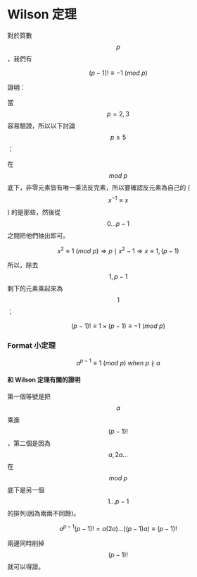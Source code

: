 # Wilson 定理

對於質數 $$p$$，我們有

$$
(p-1)! \equiv -1 \ (mod \ p)
$$

證明：

當 $$p=2,3$$ 容易驗證，所以以下討論 $$p \geq 5$$：

在 $$mod \ p$$ 底下，非零元素皆有唯一乘法反完素，所以要確認反元素為自己的 ($$x^{-1} \equiv x$$) 的是那些，然後從 $$0...p-1$$ 之間把他們抽出即可。

$$
x^2 \equiv 1\ (mod \ p) \Rightarrow p \mid x^2 -1  \Rightarrow x \equiv 1, (p-1)
$$

​所以，除去 $$1, p-1$$ 剩下的元素乘起來為 $$1$$：​

$$
(p-1)! \equiv 1 \times (p-1) \equiv -1 \ (mod \ p)
$$

### ​Format 小定理

$$
a^{p-1} \equiv 1 \ (mod \ p) \ when \ p \nmid a
$$

#### 和 Wilson 定理有關的證明

第一個等號是把 $$a$$ 乘進 $$(p-1)!$$，第二個是因為 $$a, 2a...$$ 在 $$mod \ p$$ 底下是另一個 $$1...p-1$$ 的排列(因為兩兩不同餘)。

$$
a^{p-1}(p-1)! = a (2a)...((p-1)a) \equiv (p-1)!
$$

兩邊同時削掉 $$(p-1)!$$​就可以得證。

